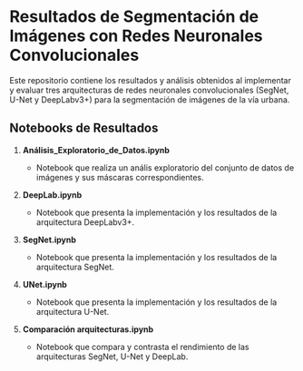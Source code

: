 # Resultados de Segmentación de Imágenes con Redes Neuronales Convolucionales

Este repositorio contiene los resultados y análisis obtenidos al implementar y evaluar tres arquitecturas de redes neuronales convolucionales (SegNet, U-Net y DeepLabv3+) para la segmentación de imágenes de la vía urbana.

## Notebooks de Resultados
1. **Análisis_Exploratorio_de_Datos.ipynb**
   - Notebook que realiza un anális exploratorio del conjunto de datos de imágenes y sus máscaras correspondientes.

2. **DeepLab.ipynb**
   - Notebook que presenta la implementación y los resultados de la arquitectura DeepLabv3+.

3. **SegNet.ipynb**
   - Notebook que presenta la implementación y los resultados de la arquitectura SegNet.

4. **UNet.ipynb**
   - Notebook que presenta la implementación y los resultados de la arquitectura U-Net.

5. **Comparación arquitecturas.ipynb**
   - Notebook que compara y contrasta el rendimiento de las arquitecturas SegNet, U-Net y DeepLab.
